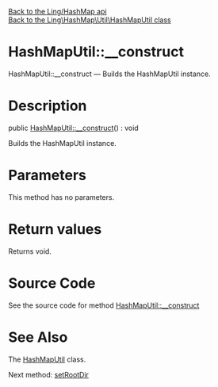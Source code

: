 [Back to the Ling/HashMap api](https://github.com/lingtalfi/HashMap/blob/master/doc/api/Ling/HashMap.md)<br>
[Back to the Ling\HashMap\Util\HashMapUtil class](https://github.com/lingtalfi/HashMap/blob/master/doc/api/Ling/HashMap/Util/HashMapUtil.md)


HashMapUtil::__construct
================



HashMapUtil::__construct — Builds the HashMapUtil instance.




Description
================


public [HashMapUtil::__construct](https://github.com/lingtalfi/HashMap/blob/master/doc/api/Ling/HashMap/Util/HashMapUtil/__construct.md)() : void




Builds the HashMapUtil instance.




Parameters
================

This method has no parameters.


Return values
================

Returns void.








Source Code
===========
See the source code for method [HashMapUtil::__construct](https://github.com/lingtalfi/HashMap/blob/master/Util/HashMapUtil.php#L97-L104)


See Also
================

The [HashMapUtil](https://github.com/lingtalfi/HashMap/blob/master/doc/api/Ling/HashMap/Util/HashMapUtil.md) class.

Next method: [setRootDir](https://github.com/lingtalfi/HashMap/blob/master/doc/api/Ling/HashMap/Util/HashMapUtil/setRootDir.md)<br>

